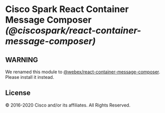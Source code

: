 # Cisco Spark React Container Message Composer _(@ciscospark/react-container-message-composer)_

## WARNING

We renamed this module to [@webex/react-container-message-composer](https://www.npmjs.com/package/@webex/react-container-message-composer). Please install it instead.

## License

© 2016-2020 Cisco and/or its affiliates. All Rights Reserved.

